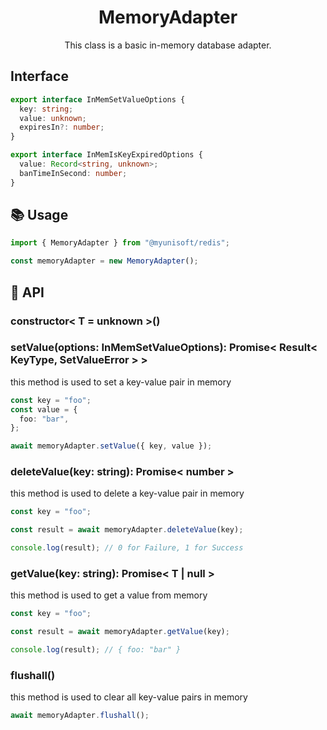 <h1 align="center">
  MemoryAdapter
</h1>

<p align="center">
  This class is a basic in-memory database adapter.
</p>

## Interface

```ts
export interface InMemSetValueOptions {
  key: string;
  value: unknown;
  expiresIn?: number;
}

export interface InMemIsKeyExpiredOptions {
  value: Record<string, unknown>;
  banTimeInSecond: number;
}
```

## 📚 Usage

```ts
import { MemoryAdapter } from "@myunisoft/redis";

const memoryAdapter = new MemoryAdapter();
```

## 📜 API

### constructor< T = unknown >()

### setValue(options: InMemSetValueOptions<T>): Promise< Result< KeyType, SetValueError > >

this method is used to set a key-value pair in memory

```ts
const key = "foo";
const value = {
  foo: "bar",
};

await memoryAdapter.setValue({ key, value });
```

### deleteValue(key: string): Promise< number >

this method is used to delete a key-value pair in memory

```ts
const key = "foo";

const result = await memoryAdapter.deleteValue(key);

console.log(result); // 0 for Failure, 1 for Success
```

### getValue(key: string): Promise< T | null >

this method is used to get a value from memory

```ts
const key = "foo";

const result = await memoryAdapter.getValue(key);

console.log(result); // { foo: "bar" }
``` 

### flushall()

this method is used to clear all key-value pairs in memory

```ts
await memoryAdapter.flushall();
``` 
